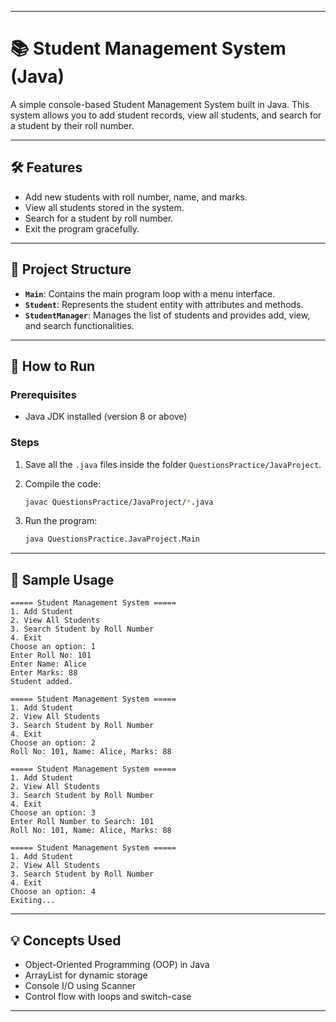 

---

# 📚 Student Management System (Java)

A simple console-based Student Management System built in Java.
This system allows you to add student records, view all students, and search for a student by their roll number.

---

## 🛠️ Features

* Add new students with roll number, name, and marks.
* View all students stored in the system.
* Search for a student by roll number.
* Exit the program gracefully.

---

## 📂 Project Structure

* **`Main`**: Contains the main program loop with a menu interface.
* **`Student`**: Represents the student entity with attributes and methods.
* **`StudentManager`**: Manages the list of students and provides add, view, and search functionalities.

---

## 🚀 How to Run

### Prerequisites

* Java JDK installed (version 8 or above)

### Steps

1. Save all the `.java` files inside the folder `QuestionsPractice/JavaProject`.

2. Compile the code:

   ```bash
   javac QuestionsPractice/JavaProject/*.java
   ```

3. Run the program:

   ```bash
   java QuestionsPractice.JavaProject.Main
   ```

---

## 🎯 Sample Usage

```
===== Student Management System =====
1. Add Student
2. View All Students
3. Search Student by Roll Number
4. Exit
Choose an option: 1
Enter Roll No: 101
Enter Name: Alice
Enter Marks: 88
Student added.

===== Student Management System =====
1. Add Student
2. View All Students
3. Search Student by Roll Number
4. Exit
Choose an option: 2
Roll No: 101, Name: Alice, Marks: 88

===== Student Management System =====
1. Add Student
2. View All Students
3. Search Student by Roll Number
4. Exit
Choose an option: 3
Enter Roll Number to Search: 101
Roll No: 101, Name: Alice, Marks: 88

===== Student Management System =====
1. Add Student
2. View All Students
3. Search Student by Roll Number
4. Exit
Choose an option: 4
Exiting...
```

---

## 💡 Concepts Used

* Object-Oriented Programming (OOP) in Java
* ArrayList for dynamic storage
* Console I/O using Scanner
* Control flow with loops and switch-case

---

